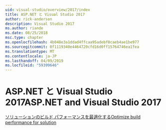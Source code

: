 ```yaml
---
uid: visual-studio/overview/2017/index
title: ASP.NET と Visual Studio 2017
author: rick-anderson
description: Visual Studio 2017
ms.author: riande
ms.date: 08/25/2018
msc.type: chapter
ms.openlocfilehash: 4b048e3a1ddad4ffcaa95adebf0caeb4ae1be977
ms.sourcegitcommit: 0f1119340e4464720cfd16d0ff15764746ea1fea
ms.translationtype: MT
ms.contentlocale: ja-JP
ms.lasthandoff: 04/09/2019
ms.locfileid: "59399646"
---
```

# <a name="aspnet-and-visual-studio-2017"></a><span data-ttu-id="f22bd-103">ASP.NET と Visual Studio 2017</span><span class="sxs-lookup"><span data-stu-id="f22bd-103">ASP.NET and Visual Studio 2017</span></span>


[<span data-ttu-id="f22bd-104">ソリューションのビルド パフォーマンスを最適化する</span><span class="sxs-lookup"><span data-stu-id="f22bd-104">Optimize build performance for solution</span></span>](xref:visual-studio/overview/2017/optimize-build-perf)